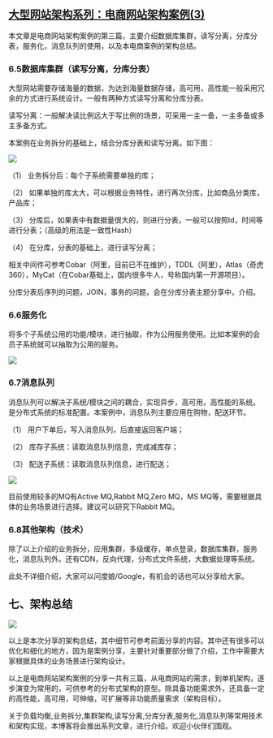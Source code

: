 ## [大型网站架构系列：电商网站架构案例(3)][0]

本文章是电商网站架构案例的第三篇，主要介绍数据库集群，读写分离，分库分表，服务化，消息队列的使用，以及本电商案例的架构总结。

### 6.5数据库集群（读写分离，分库分表）

大型网站需要存储海量的数据，为达到海量数据存储，高可用，高性能一般采用冗余的方式进行系统设计。一般有两种方式读写分离和分库分表。

读写分离：一般解决读比例远大于写比例的场景，可采用一主一备，一主多备或多主多备方式。

本案例在业务拆分的基础上，结合分库分表和读写分离。如下图：

![][1]

（1） 业务拆分后：每个子系统需要单独的库；

（2） 如果单独的库太大，可以根据业务特性，进行再次分库，比如商品分类库，产品库；

（3） 分库后，如果表中有数据量很大的，则进行分表，一般可以按照Id，时间等进行分表；（高级的用法是一致性Hash）

（4） 在分库，分表的基础上，进行读写分离；

相关中间件可参考Cobar（阿里，目前已不在维护），TDDL（阿里），Atlas（奇虎360），MyCat（在Cobar基础上，国内很多牛人，号称国内第一开源项目）。

分库分表后序列的问题，JOIN，事务的问题，会在分库分表主题分享中，介绍。

### 6.6服务化

将多个子系统公用的功能/模块，进行抽取，作为公用服务使用。比如本案例的会员子系统就可以抽取为公用的服务。

![][2]

### 6.7消息队列

消息队列可以解决子系统/模块之间的耦合，实现异步，高可用，高性能的系统。是分布式系统的标准配置。本案例中，消息队列主要应用在购物，配送环节。

（1） 用户下单后，写入消息队列，后直接返回客户端；

（2） 库存子系统：读取消息队列信息，完成减库存；

（3） 配送子系统：读取消息队列信息，进行配送；

![][3]

目前使用较多的MQ有Active MQ,Rabbit MQ,Zero MQ，MS MQ等，需要根据具体的业务场景进行选择。建议可以研究下Rabbit MQ。

### 6.8其他架构（技术）

除了以上介绍的业务拆分，应用集群，多级缓存，单点登录，数据库集群，服务化，消息队列外。还有CDN，反向代理，分布式文件系统，大数据处理等系统。

此处不详细介绍，大家可以问度娘/Google，有机会的话也可以分享给大家。

## 七、架构总结

![][4]

以上是本次分享的架构总结，其中细节可参考前面分享的内容。其中还有很多可以优化和细化的地方，因为是案例分享，主要针对重要部分做了介绍，工作中需要大家根据具体的业务场景进行架构设计。 

以上是电商网站架构案例的分享一共有三篇，从电商网站的需求，到单机架构，逐步演变为常用的，可供参考的分布式架构的原型。除具备功能需求外，还具备一定的高性能，高可用，可伸缩，可扩展等非功能质量需求（架构目标）。

关于负载均衡,业务拆分,集群架构,读写分离,分库分表,服务化,消息队列等常用技术和架构实现，本博客将会推出系列文章，进行介绍。欢迎小伙伴们围观。

[0]: http://www.cnblogs.com/itfly8/p/5009005.html
[1]: ./img/1864482914.png
[2]: ./img/1233076938.png
[3]: ./img/1893082140.png
[4]: ./img/431217543.png
